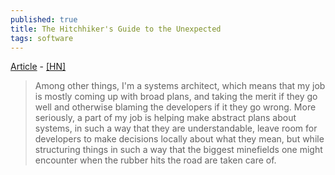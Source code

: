 ```yaml
---
published: true
title: The Hitchhiker's Guide to the Unexpected
tags: software
---
```

[Article](https://ferd.ca/the-hitchhiker-s-guide-to-the-unexpected.html) - [\[HN\]](https://news.ycombinator.com/item?id=18003477)

> Among other things, I'm a systems architect, which means that my job is mostly coming up with broad plans, and taking the merit if they go well and otherwise blaming the developers if it they go wrong. More seriously, a part of my job is helping make abstract plans about systems, in such a way that they are understandable, leave room for developers to make decisions locally about what they mean, but while structuring things in such a way that the biggest minefields one might encounter when the rubber hits the road are taken care of.
